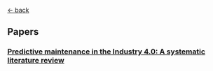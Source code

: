 [<- back](./README.md)

## Papers

### [Predictive maintenance in the Industry 4.0: A systematic literature review](https://www.sciencedirect.com/science/article/pii/S0360835220305787)
